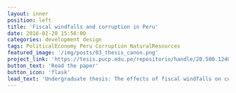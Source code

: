 ```yaml
---
layout: inner
position: left
title: 'Fiscal windfalls and corruption in Peru'
date: 2016-02-20 15:56:00
categories: development design
tags: PoliticalEconomy Peru Corruption NaturalResources
featured_image: '/img/posts/03_thesis_canon.png'
project_link: 'https://tesis.pucp.edu.pe/repositorio/handle/20.500.12404/14818'
button_text: 'Read the paper'
button_icon: 'flask'
lead_text: 'Undergraduate thesis: The effects of fiscal windfalls on corrruption and selection into politics: evidence from the Peruvian commodity boom (2003-2014) ﻿'
---
```

